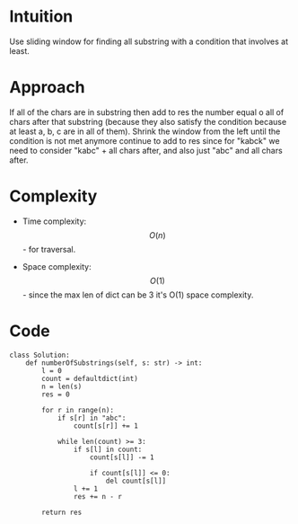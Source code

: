 # Intuition
Use sliding window for finding all substring with a condition that involves at least.

# Approach
If all of the chars are in substring then add to res the number equal o all of chars after that substring (because they also satisfy the condition because at least a, b, c are in all of them). Shrink the window from the left until the condition is not met anymore continue to add to res since for "kabck" we need to consider "kabc" + all chars after, and also just "abc" and all chars after.

# Complexity
- Time complexity:
$$O(n)$$ - for traversal.

- Space complexity:
$$O(1)$$ - since the max len of dict can be 3 it's O(1) space complexity.

# Code
```python3 []
class Solution:
    def numberOfSubstrings(self, s: str) -> int:
        l = 0
        count = defaultdict(int)
        n = len(s)
        res = 0

        for r in range(n):
            if s[r] in "abc":
                count[s[r]] += 1
                
            while len(count) >= 3:
                if s[l] in count:
                    count[s[l]] -= 1

                    if count[s[l]] <= 0:
                        del count[s[l]]
                l += 1
                res += n - r

        return res

```